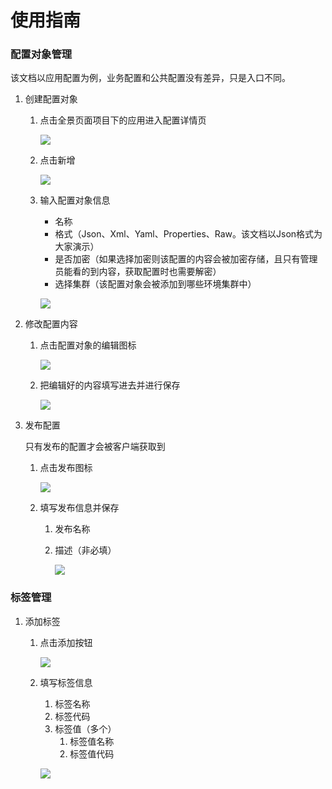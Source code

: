 # 使用指南

### 配置对象管理

该文档以应用配置为例，业务配置和公共配置没有差异，只是入口不同。

1. 创建配置对象

   1. 点击全景页面项目下的应用进入配置详情页

      ![](\stack\dcc\overview.png)

   2. 点击新增

      ![](\stack\dcc\config.png)

   3. 输入配置对象信息

      - 名称
      - 格式（Json、Xml、Yaml、Properties、Raw。该文档以Json格式为大家演示）
      - 是否加密（如果选择加密则该配置的内容会被加密存储，且只有管理员能看的到内容，获取配置时也需要解密）
      - 选择集群（该配置对象会被添加到哪些环境集群中）

      ![](\stack\dcc\add-config-object.png)

2. 修改配置内容

   1. 点击配置对象的编辑图标

      ![](\stack\dcc\edit-config.png)

   2. 把编辑好的内容填写进去并进行保存

      ![](\stack\dcc\save-config.png)

3. 发布配置

   只有发布的配置才会被客户端获取到

   1. 点击发布图标

      ![](\stack\dcc\release.png)

   2. 填写发布信息并保存

      1. 发布名称

      2. 描述（非必填）

         ![](\stack\dcc\save-release.png)

### 标签管理

1. 添加标签

   1. 点击添加按钮

      ![](\stack\dcc\label.png)

   2. 填写标签信息

      1. 标签名称
      2. 标签代码
      3. 标签值（多个）
         1. 标签值名称
         2. 标签值代码

      ![](\stack\dcc\add-label.png)

